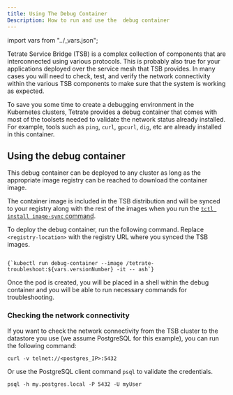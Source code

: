 ```yaml
---
title: Using The Debug Container
Description: How to run and use the  debug container
---
```


import vars from "../_vars.json";

Tetrate Service Bridge (TSB) is a complex collection of components that are interconnected using various protocols. This is probably also true for your applications deployed over the service mesh that TSB provides. In many cases you will need to check, test, and verify the network connectivity within the various TSB components to make sure that the system is working as expected.

To save you some time to create a debugging environment in the Kubernetes clusters, Tetrate provides a debug container that comes with most of the toolsets needed to validate the network status already installed. For example, tools such as `ping`, `curl`, `gpcurl`, `dig`, etc are already installed in this container.

## Using the debug container

This debug container can be deployed to any cluster as long as the appropriate image registry can be reached to download the container image.

The container image is included in the TSB distribution and will be synced to your registry along with the rest of the images when you run the [`tctl install image-sync` command](../setup/requirements-and-download#sync-tetrate-service-bridge-images).

To deploy the debug container, run the following command. Replace `<registry-location>` with the registry URL where you synced the TSB images.

<pre><code>
{`kubectl run debug-container --image <registry-location>/tetrate-troubleshoot:${vars.versionNumber} -it -- ash`}
</code></pre>

Once the pod is created, you will be placed in a shell within the debug container and you will be able to run necessary commands for troubleshooting.

### Checking the network connectivity

If you want to check the network connectivity from the TSB cluster to the datastore you use (we assume PostgreSQL for this example), you can run the following command:

```bash{promptUser: alice}
curl -v telnet://<postgres_IP>:5432
```

Or use the PostgreSQL client command `psql` to validate the credentials.

```bash{promptUser: alice}
psql -h my.postgres.local -P 5432 -U myUser
```
